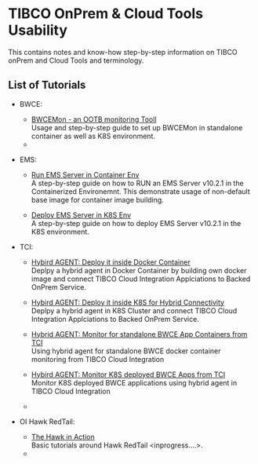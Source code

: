 # TIBCO OnPrem & Cloud Tools Usability

This contains notes and know-how step-by-step information on TIBCO onPrem and Cloud Tools and terminology.

## List of Tutorials
- BWCE:
  - [BWCEMon - an OOTB monitoring Tooll](BWCE/BWCE-Monitoring/Readme.md) <br>Usage and step-by-step guide to set up BWCEMon in standalone container as well as K8S environment.
  - 

- EMS:
  - [Run EMS Server in Container Env](EMS/EMS-In-Container/Readme.md) <br> A step-by-step guide on how to RUN an EMS Server v10.2.1 in the Containerized Environemnt. This demonstrate usage of non-default base image for container image building.
    
  - [Deploy EMS Server in K8S Env](EMS/EMS-In-K8S/Readme.md) <br> A step-by-step guide on how to deploy EMS Server v10.2.1 in the K8S environment.

- TCI:
  - [Hybird AGENT: Deploy it inside Docker Container](TCI/tib-docker-agent-hybrid-connectivity/Readme.md) <br> Deplpy a hybrid agent in Docker Container by building own docker image and connect TIBCO Cloud Integration Applciations to Backed OnPrem Service.
    
  - [Hybird AGENT: Deploy it inside K8S for Hybrid Connectivity](TCI/tib-docker-agent-hybrid-connectivity/Readme.md) <br> Deplpy a hybrid agent in K8S Cluster and connect TIBCO Cloud Integration Applciations to Backed OnPrem Service. 
    
  - [Hybrid AGENT: Monitor for standalone BWCE App Containers from TCI](TCI/tibagent-monitor-docker-container/README.md) <br> Using hybrid agent for standalone BWCE docker container monitoring from TIBCO Cloud Integration
    
  - [Hybird AGENT: Monitor K8S deployed BWCE Apps from TCI](TCI/tibagemt-monitor-k8s/Readme.md) <br> Monitor K8S deployed BWCE applications using hybrid agent in TIBCO Cloud Integration

  - 

- OI Hawk RedTail:
  - [The Hawk in Action](Hawk/Readme.md) <br> Basic tutorials around Hawk RedTail <inprogress....>.
  - 
